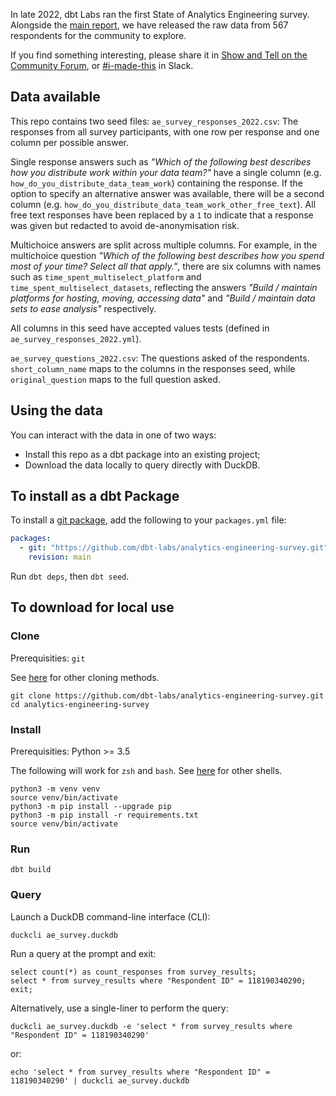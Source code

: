 In late 2022, dbt Labs ran the first State of Analytics Engineering survey. Alongside the [main report](https://www.getdbt.com/state-of-analytics-engineering-2023/), we have released the raw data from 567 respondents for the community to explore. 

If you find something interesting, please share it in [Show and Tell on the Community Forum](https://discourse.getdbt.com/c/show-and-tell/22), or [#i-made-this](https://getdbt.slack.com/archives/C01NH3F2E05) in Slack.

## Data available
This repo contains two seed files:
`ae_survey_responses_2022.csv`: The responses from all survey participants, with one row per response and one column per possible answer. 

Single response answers such as *"Which of the following best describes how you distribute work within your data team?"* have a single column (e.g. `how_do_you_distribute_data_team_work`) containing the response. If the option to specify an alternative answer was available, there will be a second column (e.g. `how_do_you_distribute_data_team_work_other_free_text`). All free text responses have been replaced by a `1` to indicate that a response was given but redacted to avoid de-anonymisation risk. 

Multichoice answers are split across multiple columns. For example, in the multichoice question *"Which of the following best describes how you spend most of your time? Select all that apply."*, there are six columns with names such as `time_spent_multiselect_platform` and `time_spent_multiselect_datasets`, reflecting the answers *"Build / maintain platforms for hosting, moving, accessing data"* and *"Build / maintain data sets to ease analysis"* respectively.

All columns in this seed have accepted values tests (defined in `ae_survey_responses_2022.yml`). 

`ae_survey_questions_2022.csv`: The questions asked of the respondents. `short_column_name` maps to the columns in the responses seed, while `original_question` maps to the full question asked.

## Using the data

You can interact with the data in one of two ways: 
- Install this repo as a dbt package into an existing project;
- Download the data locally to query directly with DuckDB.

## To install as a dbt Package
To install a [git package](https://docs.getdbt.com/docs/build/packages#git-packages), add the following to your `packages.yml` file:
```yaml
packages:
  - git: "https://github.com/dbt-labs/analytics-engineering-survey.git"
    revision: main
```

Run `dbt deps`, then `dbt seed`. 

## To download for local use

### Clone
Prerequisities: `git`

See [here](gh-clone.md) for other cloning methods. 
```shell
git clone https://github.com/dbt-labs/analytics-engineering-survey.git
cd analytics-engineering-survey
```

### Install
Prerequisities: Python >= 3.5

The following will work for `zsh` and `bash`. See [here](create-virtual-environment.md) for other shells. 

```shell
python3 -m venv venv
source venv/bin/activate
python3 -m pip install --upgrade pip
python3 -m pip install -r requirements.txt
source venv/bin/activate
```

### Run
```shell
dbt build
```

### Query

Launch a DuckDB command-line interface (CLI):
```shell
duckcli ae_survey.duckdb
```

Run a query at the prompt and exit:
```
select count(*) as count_responses from survey_results;
select * from survey_results where "Respondent ID" = 118190340290;
exit;
```

Alternatively, use a single-liner to perform the query:
```shell
duckcli ae_survey.duckdb -e 'select * from survey_results where "Respondent ID" = 118190340290'
```
or:
```shell
echo 'select * from survey_results where "Respondent ID" = 118190340290' | duckcli ae_survey.duckdb
```

